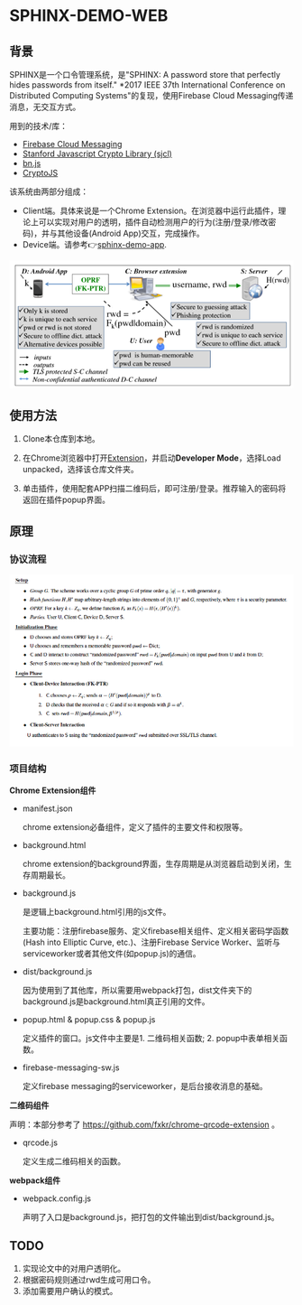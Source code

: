 # SPHINX-DEMO-WEB

## 背景

SPHINX是一个口令管理系统，是"SPHINX: A password store that perfectly hides passwords from itself." *2017 IEEE 37th International Conference on Distributed Computing Systems"的复现，使用Firebase Cloud Messaging传递消息，无交互方式。

用到的技术/库：

- [Firebase Cloud Messaging](https://firebase.google.com/)
- [Stanford Javascript Crypto Library (sjcl)]( https://github.com/bitwiseshiftleft/sjcl/ )
- [bn.js]( https://github.com/indutny/bn.js/ )
- [CryptoJS](https://github.com/brix/crypto-js)

该系统由两部分组成：

- Client端。具体来说是一个Chrome Extension。在浏览器中运行此插件，理论上可以实现对用户的透明，插件自动检测用户的行为(注册/登录/修改密码)，并与其他设备(Android App)交互，完成操作。
- Device端。请参考👉[sphinx-demo-app](https://github.com/MountainLovers/sphinx-demo-app).

![](./brief-protocol.PNG)

## 使用方法

1. Clone本仓库到本地。

2. 在Chrome浏览器中打开[Extension](chrome://extensions/)，并启动**Developer Mode**，选择Load unpacked，选择该仓库文件夹。
3. 单击插件，使用配套APP扫描二维码后，即可注册/登录。推荐输入的密码将返回在插件popup界面。

## 原理

### 协议流程

![](./protocol.PNG)

### 项目结构

**Chrome Extension组件**

- manifest.json

  chrome extension必备组件，定义了插件的主要文件和权限等。

- background.html

  chrome extension的background界面，生存周期是从浏览器启动到关闭，生存周期最长。

- background.js

  是逻辑上background.html引用的js文件。

  主要功能：注册firebase服务、定义firebase相关组件、定义相关密码学函数(Hash into Elliptic Curve, etc.)、注册Firebase Service Worker、监听与serviceworker或者其他文件(如popup.js)的通信。

- dist/background.js

  因为使用到了其他库，所以需要用webpack打包，dist文件夹下的background.js是background.html真正引用的文件。

- popup.html & popup.css & popup.js

  定义插件的窗口。js文件中主要是1. 二维码相关函数; 2. popup中表单相关函数。

- firebase-messaging-sw.js

  定义firebase messaging的serviceworker，是后台接收消息的基础。

**二维码组件**

声明：本部分参考了 https://github.com/fxkr/chrome-qrcode-extension 。

- qrcode.js

  定义生成二维码相关的函数。

**webpack组件**

- webpack.config.js

  声明了入口是background.js，把打包的文件输出到dist/background.js。

## TODO

1. 实现论文中的对用户透明化。
2. 根据密码规则通过rwd生成可用口令。
3. 添加需要用户确认的模式。